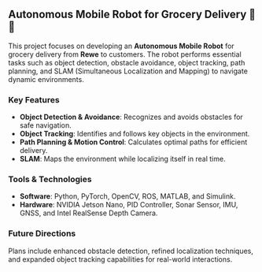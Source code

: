 ## Autonomous Mobile Robot for Grocery Delivery 🤖🛒

This project focuses on developing an **Autonomous Mobile Robot** for grocery delivery from **Rewe** to customers. The robot performs essential tasks such as object detection, obstacle avoidance, object tracking, path planning, and SLAM (Simultaneous Localization and Mapping) to navigate dynamic environments.

### Key Features
- **Object Detection & Avoidance**: Recognizes and avoids obstacles for safe navigation.
- **Object Tracking**: Identifies and follows key objects in the environment.
- **Path Planning & Motion Control**: Calculates optimal paths for efficient delivery.
- **SLAM**: Maps the environment while localizing itself in real time.

### Tools & Technologies
- **Software**: Python, PyTorch, OpenCV, ROS, MATLAB, and Simulink.
- **Hardware**: NVIDIA Jetson Nano, PID Controller, Sonar Sensor, IMU, GNSS, and Intel RealSense Depth Camera.

### Future Directions
Plans include enhanced obstacle detection, refined localization techniques, and expanded object tracking capabilities for real-world interactions.
